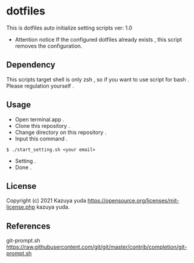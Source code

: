 # dotfiles
This is dotfiles auto initialize setting scripts ver: 1.0

- Attention notice
If the configured dotfiles already exists , this script removes the configuration.

## Dependency
This scripts target shell is only zsh , so if you want to use script for bash . Please regulation yourself .

## Usage
+ Open terminal.app .
+ Clone this repository .
+ Change directory on this repository .
+ Input this command .
```
$ ./start_setting.sh <your email>
```
+ Setting .
+ Done .

## License
Copyright (c) 2021 Kazuya yuda
https://opensource.org/licenses/mit-license.php
kazuya yuda.

## References
git-prompt.sh  https://raw.githubusercontent.com/git/git/master/contrib/completion/git-prompt.sh
